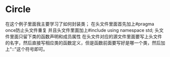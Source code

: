 # Circle
在这个例子里面我主要学习了如何封装类；
在头文件里面首先加上#pragma once防止头文件重复
并且头文件里面加上#include<iostream>   using namespace std;
头文件里面只留下类的函数声明和成员属性
在头文件对应的源文件里面要写上头文件的名字，然后直接写相应类的函数定义，但是函数前面要写好是哪一个类，然后加上"::"这个符号即可。

